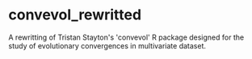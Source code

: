 # convevol_rewritted

A rewritting of Tristan Stayton's 'convevol' R package designed for the study of evolutionary convergences in multivariate dataset.

